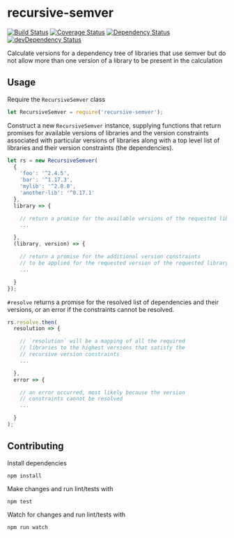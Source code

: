 # recursive-semver

[![Build Status](https://travis-ci.org/pghalliday/recursive-semver.svg?branch=master)](https://travis-ci.org/pghalliday/recursive-semver)
[![Coverage Status](https://coveralls.io/repos/github/pghalliday/recursive-semver/badge.svg?branch=master)](https://coveralls.io/github/pghalliday/recursive-semver?branch=master)
[![Dependency Status](https://david-dm.org/pghalliday/recursive-semver.svg)](https://david-dm.org/pghalliday/recursive-semver)
[![devDependency Status](https://david-dm.org/pghalliday/recursive-semver/dev-status.svg)](https://david-dm.org/pghalliday/recursive-semver#info=devDependencies)

Calculate versions for a dependency tree of libraries that use semver but do not allow more than one version of a library to be present in the calculation

## Usage

Require the `RecursiveSemver` class

```javascript
let RecursiveSemver = require('recursive-semver');
```

Construct a new `RecursiveSemver` instance, supplying functions that return promises for available versions of libraries and the version constraints associated with particular versions of libraries along with a top level list of libraries and their version constraints (the dependencies).

```javascript
let rs = new RecursiveSemver(
  {
    'foo': '^2.4.5',
    'bar': '^1.17.3',
    'mylib': '^2.8.0',
    'another-lib': '^0.17.1'
  },
  library => {

    // return a promise for the available versions of the requested library
    ...

  },
  (library, version) => {

    // return a promise for the additional version constraints
    // to be applied for the requested version of the requested library
    ...

  }
});
```

`#resolve` returns a promise for the resolved list of dependencies and their versions, or an error if the constraints cannot be resolved.

```javascript
rs.resolve.then(
  resolution => {

    // `resolution` will be a mapping of all the required
    // libraries to the highest versions that satisfy the
    // recursive version constraints
    ...

  },
  error => {

    // an error occurred, most likely because the version
    // constraints cannot be resolved 
    ...

  }
);
```

## Contributing

Install dependencies

```
npm install
```

Make changes and run lint/tests with

```
npm test
```

Watch for changes and run lint/tests with

```
npm run watch
```
